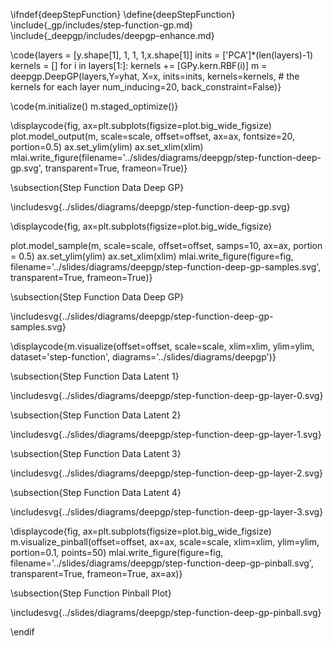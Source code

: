 \ifndef{deepStepFunction}
\define{deepStepFunction}
\include{_gp/includes/step-function-gp.md}
\include{_deepgp/includes/deepgp-enhance.md}

\code{layers = [y.shape[1], 1, 1, 1,x.shape[1]]
inits = ['PCA']*(len(layers)-1)
kernels = []
for i in layers[1:]:
    kernels += [GPy.kern.RBF(i)]
m = deepgp.DeepGP(layers,Y=yhat, X=x, 
                  inits=inits, 
                  kernels=kernels, # the kernels for each layer
                  num_inducing=20, back_constraint=False)}
				  				  

\code{m.initialize()
m.staged_optimize()}

\displaycode{fig, ax=plt.subplots(figsize=plot.big_wide_figsize)
plot.model_output(m, scale=scale, offset=offset, ax=ax, fontsize=20, portion=0.5)
ax.set_ylim(ylim)
ax.set_xlim(xlim)
mlai.write_figure(filename='../slides/diagrams/deepgp/step-function-deep-gp.svg', 
            transparent=True, frameon=True)}

\subsection{Step Function Data Deep GP}

\includesvg{../slides/diagrams/deepgp/step-function-deep-gp.svg} 

\displaycode{fig, ax=plt.subplots(figsize=plot.big_wide_figsize)

plot.model_sample(m, scale=scale, offset=offset, samps=10, ax=ax, portion = 0.5)
ax.set_ylim(ylim)
ax.set_xlim(xlim)
mlai.write_figure(figure=fig, filename='../slides/diagrams/deepgp/step-function-deep-gp-samples.svg', 
                  transparent=True, frameon=True)}

\subsection{Step Function Data Deep GP}

\includesvg{../slides/diagrams/deepgp/step-function-deep-gp-samples.svg} 
				

\displaycode{m.visualize(offset=offset, scale=scale, xlim=xlim, ylim=ylim,
            dataset='step-function',
            diagrams='../slides/diagrams/deepgp')}
			
\subsection{Step Function Data Latent 1}

\includesvg{../slides/diagrams/deepgp/step-function-deep-gp-layer-0.svg} 

\subsection{Step Function Data Latent 2}

\includesvg{../slides/diagrams/deepgp/step-function-deep-gp-layer-1.svg} 

\subsection{Step Function Data Latent 3}

\includesvg{../slides/diagrams/deepgp/step-function-deep-gp-layer-2.svg} 

\subsection{Step Function Data Latent 4}

\includesvg{../slides/diagrams/deepgp/step-function-deep-gp-layer-3.svg} 

\displaycode{fig, ax=plt.subplots(figsize=plot.big_wide_figsize)
m.visualize_pinball(offset=offset, ax=ax, scale=scale, xlim=xlim, ylim=ylim, portion=0.1, points=50)
mlai.write_figure(figure=fig, filename='../slides/diagrams/deepgp/step-function-deep-gp-pinball.svg', 
                  transparent=True, frameon=True, ax=ax)}
				  
\subsection{Step Function Pinball Plot}

\includesvg{../slides/diagrams/deepgp/step-function-deep-gp-pinball.svg}

\endif
